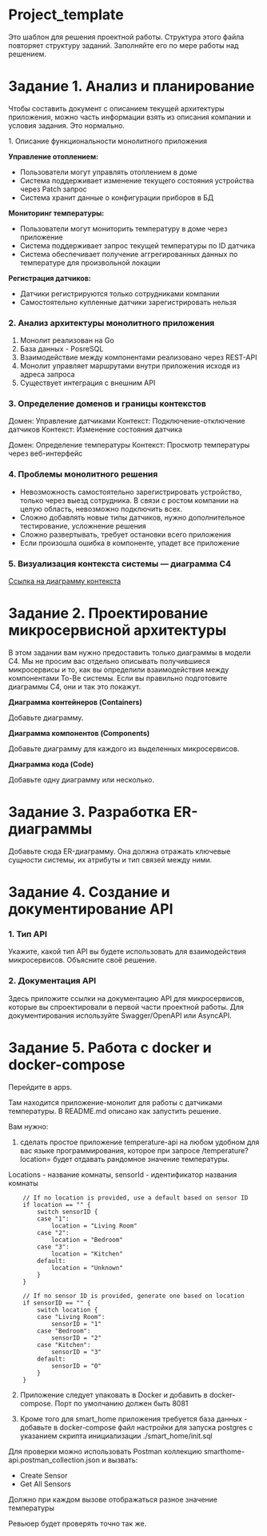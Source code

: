 # Project_template

Это шаблон для решения проектной работы. Структура этого файла повторяет структуру заданий. Заполняйте его по мере работы над решением.

# Задание 1. Анализ и планирование

<aside>

Чтобы составить документ с описанием текущей архитектуры приложения, можно часть информации взять из описания компании и условия задания. Это нормально.

</aside

### 1. Описание функциональности монолитного приложения

**Управление отоплением:**

- Пользователи могут управлять отоплением в доме
- Система поддерживает изменение текущего состояния устройства через Patch запрос
- Система хранит данные о конфигурации приборов в БД

**Мониторинг температуры:**

- Пользователи могут мониторить температуру в доме через приложение
- Система поддерживает запрос текущей температуры по ID датчика
- Система обеспечивает получение аггрегированных данных по температуре для произвольной локации

**Регистрация датчиков:**

- Датчики регистрируются только сотрудниками компании
- Самостоятельно купленные датчики зарегистрировать нельзя

### 2. Анализ архитектуры монолитного приложения

1. Монолит реализован на Go
2. База данных - PosreSQL
3. Взаимодействие между компонентами реализовано через REST-API
4. Монолит управляет маршрутами внутри приложения исходя из адреса запроса
5. Существует интеграция с внешним API
### 3. Определение доменов и границы контекстов

Домен:
 Управление датчиками
 Контекст: Подключение-отключение датчиков
 Контекст: Изменение состояния датчика

Домен:
 Определение температуры
 	Контекст: Просмотр температуры через веб-интерфейс

### **4. Проблемы монолитного решения**

- Невозможность самостоятельно зарегистрировать устройство, только через выезд сотрудника. В связи с ростом компании на целую область, невозможно подключить всех.
- Сложно добавлять новые типы датчиков, нужно дополнительное тестирование, усложнение решения
- Сложно развертывать, требует остановки всего приложения
- Если произошла ошибка в компоненте, упадет все приложение


### 5. Визуализация контекста системы — диаграмма С4

[Ссылка на диаграмму контекста](https://editor.plantuml.com/uml/TL9DJyCm3BttLvYUXWJhXHEdmK20jA5gO-SfjAQDIE8eSJVuzpWR6q63Krn_lFVyt4ba5NYmfc3D1c5fvHCUoI9CoJ5-CDnfrGLbYuB90nEy4ZDPQ7N0XZMveZZJhZ53YqCmq3FxU5rLGMt7dUP-U1qYXYPXEHutPAk5RbHewLcZHrDDhovhenolvhFAgiWO9BMUalNaqeHFseeQGoGtIb0NKAxaAUMTwGr6q0wuH-X9gXUm5QoOP2RAG2885MlNWN8jH4HWj1w3uY58t0SQkZxVMdbVdX_ufDNG9mficRNSVsUJ1379YGrnJvzuiyRuAVjOWLlkWj6kb2g_y1BCd1mPSIlHmnk5WtgJbESR6ABtNSpv8aUAzVq7Zrv-2ZTU2tgMW9lwAH7MWJQw5VTQnGh8YJKk2kzlq6A1vjlqNBlu7tTA_x7PajDy0YPOwqLcQOwum4wdsnzyfFrDZmRUwlrqDdEovGFA6VvUOuAkbV_e2m00)



# Задание 2. Проектирование микросервисной архитектуры

В этом задании вам нужно предоставить только диаграммы в модели C4. Мы не просим вас отдельно описывать получившиеся микросервисы и то, как вы определили взаимодействия между компонентами To-Be системы. Если вы правильно подготовите диаграммы C4, они и так это покажут.

**Диаграмма контейнеров (Containers)**

Добавьте диаграмму.

**Диаграмма компонентов (Components)**

Добавьте диаграмму для каждого из выделенных микросервисов.

**Диаграмма кода (Code)**

Добавьте одну диаграмму или несколько.

# Задание 3. Разработка ER-диаграммы

Добавьте сюда ER-диаграмму. Она должна отражать ключевые сущности системы, их атрибуты и тип связей между ними.

# Задание 4. Создание и документирование API

### 1. Тип API

Укажите, какой тип API вы будете использовать для взаимодействия микросервисов. Объясните своё решение.

### 2. Документация API

Здесь приложите ссылки на документацию API для микросервисов, которые вы спроектировали в первой части проектной работы. Для документирования используйте Swagger/OpenAPI или AsyncAPI.

# Задание 5. Работа с docker и docker-compose

Перейдите в apps.

Там находится приложение-монолит для работы с датчиками температуры. В README.md описано как запустить решение.

Вам нужно:

1) сделать простое приложение temperature-api на любом удобном для вас языке программирования, которое при запросе /temperature?location= будет отдавать рандомное значение температуры.

Locations - название комнаты, sensorId - идентификатор названия комнаты

```
	// If no location is provided, use a default based on sensor ID
	if location == "" {
		switch sensorID {
		case "1":
			location = "Living Room"
		case "2":
			location = "Bedroom"
		case "3":
			location = "Kitchen"
		default:
			location = "Unknown"
		}
	}

	// If no sensor ID is provided, generate one based on location
	if sensorID == "" {
		switch location {
		case "Living Room":
			sensorID = "1"
		case "Bedroom":
			sensorID = "2"
		case "Kitchen":
			sensorID = "3"
		default:
			sensorID = "0"
		}
	}
```

2) Приложение следует упаковать в Docker и добавить в docker-compose. Порт по умолчанию должен быть 8081

3) Кроме того для smart_home приложения требуется база данных - добавьте в docker-compose файл настройки для запуска postgres с указанием скрипта инициализации ./smart_home/init.sql

Для проверки можно использовать Postman коллекцию smarthome-api.postman_collection.json и вызвать:

- Create Sensor
- Get All Sensors

Должно при каждом вызове отображаться разное значение температуры

Ревьюер будет проверять точно так же.
